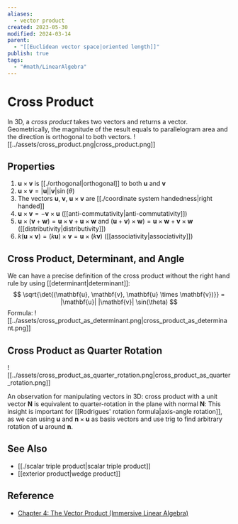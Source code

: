 ```yaml
---
aliases:
  - vector product
created: 2023-05-30
modified: 2024-03-14
parent:
  - "[[Euclidean vector space|oriented length]]"
publish: true
tags:
  - "#math/LinearAlgebra"
---
```


# Cross Product

In 3D, a *cross product* takes two vectors and returns a vector. Geometrically, the magnitude of the result equals to parallelogram area and the direction is orthogonal to both vectors.
![[../assets/cross_product.png|cross_product.png]]

## Properties
1. $\mathbf{u} \times \mathbf{v}$ is [[./orthogonal|orthogonal]] to both $\mathbf{u}$ and $\mathbf{v}$
2. $\mathbf{u} \times \mathbf{v} = |\mathbf{u}| |\mathbf{v}| \sin(\theta)$
3. The vectors $\mathbf{u}$, $\mathbf{v}$, $\mathbf{u} \times \mathbf{v}$ are [[./coordinate system handedness|right handed]]
4. $\mathbf{u} \times \mathbf{v} = -\mathbf{v} \times \mathbf{u}$ ([[anti-commutativity|anti-commutativity]])
5. $\mathbf{u} \times (\mathbf{v} + \mathbf{w}) = \mathbf{u} \times \mathbf{v} + \mathbf{u} \times \mathbf{w}$ and $(\mathbf{u} + \mathbf{v}) \times \mathbf{w}) = \mathbf{u} \times \mathbf{w} + \mathbf{v} \times \mathbf{w}$ ([[distributivity|distributivity]])
6. $k(\mathbf{u} \times \mathbf{v}) = (k\mathbf{u}) \times \mathbf{v} = \mathbf{u} \times (k\mathbf{v})$ ([[associativity|associativity]])

## Cross Product, Determinant, and Angle
We can have a precise definition of the cross product without the right hand rule by using [[determinant|determinant]]:
$$
\sqrt{\det{(\mathbf{u}, \mathbf{v}, \mathbf{u} \times \mathbf{v})}} = |\mathbf{u}| |\mathbf{v}| \sin(\theta)
$$
Formula:
![[../assets/cross_product_as_determinant.png|cross_product_as_determinant.png]]

## Cross Product as Quarter Rotation

![[../assets/cross_product_as_quarter_rotation.png|cross_product_as_quarter_rotation.png]]

An observation for manipulating vectors in 3D:
cross product with a unit vector $\mathbf{N}$ is equivalent to quarter-rotation in the plane with normal $\mathbf{N}$:
This insight is important for [[Rodrigues' rotation formula|axis-angle rotation]], as we can using $\mathbf{u}$ and $\mathbf{n} \times \mathbf{u}$ as basis vectors and use trig to find arbitrary rotation of $\mathbf{u}$ around $\mathbf{n}$.
## See Also
- [[./scalar triple product|scalar triple product]]
- [[exterior product|wedge product]]
## Reference
- [Chapter 4: The Vector Product (Immersive Linear Algebra)](http://immersivemath.com/ila/ch04_vectorproduct/ch04.html)